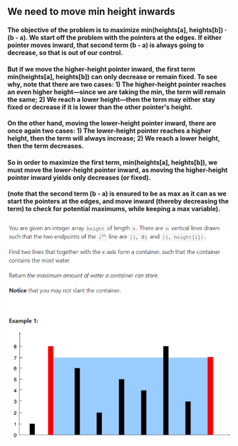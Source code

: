 ## We need to move min height inwards

#### The objective of the problem is to maximize min(heights[a], heights[b]) ⋅ (b - a). We start off the problem with the pointers at the edges. If either pointer moves inward, that second term (b - a) is always going to decrease, so that is out of our control. 


#### But if we move the higher-height pointer inward, the first term min(heights[a], heights[b]) can only decrease or remain fixed. To see why, note that there are two cases: 1) The higher-height pointer reaches an even higher height—since we are taking the min, the term will remain the same; 2) We reach a lower height—then the term may either stay fixed or decrease if it is lower than the other pointer's height.

#### On the other hand, moving the lower-height pointer inward, there are once again two cases: 1) The lower-height pointer reaches a higher height, then the term will always increase; 2) We reach a lower height, then the term decreases.

#### So in order to maximize the first term, min(heights[a], heights[b]), we must move the lower-height pointer inward, as moving the higher-height pointer inward yields only decreases (or fixed).
#### (note that the second term (b - a) is ensured to be as max as it can as we start the pointers at the edges, and move inward (thereby decreasing the term) to check for potential maximums, while keeping a max variable).


![ContainerWithMostWater](../Images/ContainerWithMostWater.png)
